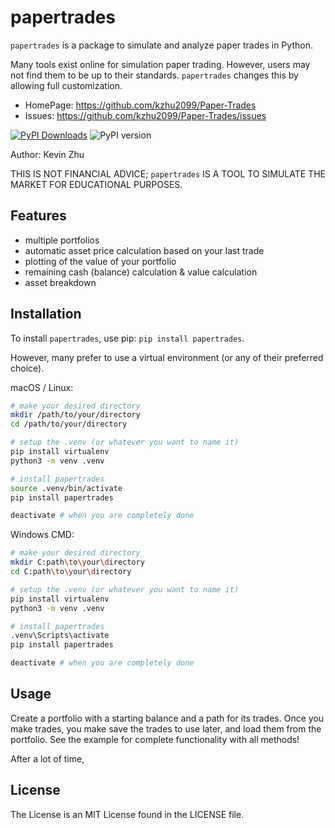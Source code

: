 # papertrades

`papertrades` is a package to simulate and analyze paper trades in Python.

Many tools exist online for simulation paper trading. However, users may not find them to be up to their standards. `papertrades` changes this by allowing full customization.

- HomePage: https://github.com/kzhu2099/Paper-Trades
- Issues: https://github.com/kzhu2099/Paper-Trades/issues

[![PyPI Downloads](https://static.pepy.tech/badge/papertrades)](https://pepy.tech/projects/papertrades) ![PyPI version](https://img.shields.io/pypi/v/papertrades.svg)

Author: Kevin Zhu

THIS IS NOT FINANCIAL ADVICE; `papertrades` IS A TOOL TO SIMULATE THE MARKET FOR EDUCATIONAL PURPOSES.

## Features

- multiple portfolios
- automatic asset price calculation based on your last trade
- plotting of the value of your portfolio
- remaining cash (balance) calculation & value calculation
- asset breakdown

## Installation

To install `papertrades`, use pip: ```pip install papertrades```.

However, many prefer to use a virtual environment (or any of their preferred choice).

macOS / Linux:

```sh
# make your desired directory
mkdir /path/to/your/directory
cd /path/to/your/directory

# setup the .venv (or whatever you want to name it)
pip install virtualenv
python3 -m venv .venv

# install papertrades
source .venv/bin/activate
pip install papertrades

deactivate # when you are completely done
```

Windows CMD:

```sh
# make your desired directory
mkdir C:path\to\your\directory
cd C:path\to\your\directory

# setup the .venv (or whatever you want to name it)
pip install virtualenv
python3 -m venv .venv

# install papertrades
.venv\Scripts\activate
pip install papertrades

deactivate # when you are completely done
```

## Usage

Create a portfolio with a starting balance and a path for its trades.
Once you make trades, you make save the trades to use later, and load them from the portfolio.
See the example for complete functionality with all methods!

After a lot of time,

## License

The License is an MIT License found in the LICENSE file.